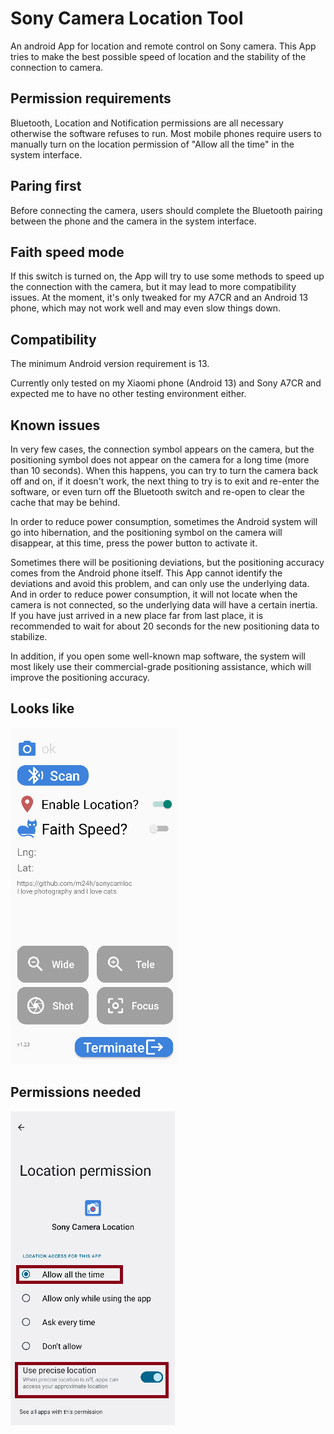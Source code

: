 # Sony Camera Location Tool

An android App for location and remote control on Sony camera. This App tries to make the best possible speed of location and the stability of the connection to camera.

## Permission requirements

Bluetooth, Location and Notification permissions are all necessary otherwise the software refuses to run. Most mobile phones require users to manually turn on the location permission of "Allow all the time" in the system interface.

## Paring first

Before connecting the camera, users should complete the Bluetooth pairing between the phone and the camera in the system interface.

## Faith speed mode

If this switch is turned on, the App will try to use some methods to speed up the connection with the camera, but it may lead to more compatibility issues. At the moment, it's only tweaked for my A7CR and an Android 13 phone, which may not work well and may even slow things down.

## Compatibility

The minimum Android version requirement is 13.

Currently only tested on my Xiaomi phone (Android 13) and Sony A7CR and expected me to have no other testing environment either.

## Known issues

In very few cases, the connection symbol appears on the camera, but the positioning symbol does not appear on the camera for a long time (more than 10 seconds). When this happens, you can try to turn the camera back off and on, if it doesn't work, the next thing to try is to exit and re-enter the software, or even turn off the Bluetooth switch and re-open to clear the cache that may be behind.

In order to reduce power consumption, sometimes the Android system will go into hibernation, and the positioning symbol on the camera will disappear, at this time, press the power button to activate it.

Sometimes there will be positioning deviations, but the positioning accuracy comes from the Android phone itself. This App cannot identify the  deviations and avoid this problem, and can only use the underlying data. And in order to reduce power consumption, it will not locate when the camera is not connected, so the underlying data will have a certain inertia. If you have just arrived in a new place far from last place, it is recommended to wait for about 20 seconds for the new positioning data to stabilize.

In addition, if you open some well-known map software, the system will most likely use their commercial-grade positioning assistance, which will improve the positioning accuracy.

## Looks like

![main](pictures/main.png)

## Permissions needed

![main](pictures/permission_location.png)
